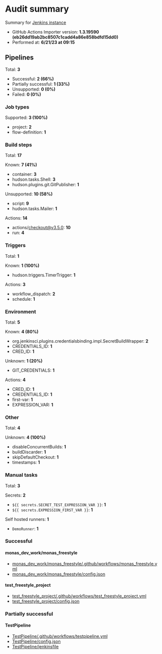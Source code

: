 # Audit summary

Summary for [Jenkins instance](http://localhost:8080)

- GitHub Actions Importer version: **1.3.19590 (eb26dd19ab2bc8507c1cadd4a86e858bdfd15dd0)**
- Performed at: **6/21/23 at 09:15**

## Pipelines

Total: **3**

- Successful: **2 (66%)**
- Partially successful: **1 (33%)**
- Unsupported: **0 (0%)**
- Failed: **0 (0%)**

### Job types

Supported: **3 (100%)**

- project: **2**
- flow-definition: **1**

### Build steps

Total: **17**

Known: **7 (41%)**

- container: **3**
- hudson.tasks.Shell: **3**
- hudson.plugins.git.GitPublisher: **1**

Unsupported: **10 (58%)**

- script: **9**
- hudson.tasks.Mailer: **1**

Actions: **14**

- actions/checkout@v3.5.0: **10**
- run: **4**

### Triggers

Total: **1**

Known: **1 (100%)**

- hudson.triggers.TimerTrigger: **1**

Actions: **3**

- workflow_dispatch: **2**
- schedule: **1**

### Environment

Total: **5**

Known: **4 (80%)**

- org.jenkinsci.plugins.credentialsbinding.impl.SecretBuildWrapper: **2**
- CREDENTIALS_ID: **1**
- CRED_ID: **1**

Unknown: **1 (20%)**

- GIT_CREDENTIALS: **1**

Actions: **4**

- CRED_ID: **1**
- CREDENTIALS_ID: **1**
- first-var: **1**
- EXPRESSION_VAR: **1**

### Other

Total: **4**

Unknown: **4 (100%)**

- disableConcurrentBuilds: **1**
- buildDiscarder: **1**
- skipDefaultCheckout: **1**
- timestamps: **1**

### Manual tasks

Total: **3**

Secrets: **2**

- `${{ secrets.SECRET_TEST_EXPRESSION_VAR }}`: **1**
- `${{ secrets.EXPRESSION_FIRST_VAR }}`: **1**

Self hosted runners: **1**

- `DemoRunner`: **1**

### Successful

#### monas_dev_work/monas_freestyle

- [monas_dev_work/monas_freestyle/.github/workflows/monas_freestyle.yml](monas_dev_work/monas_freestyle/.github/workflows/monas_freestyle.yml)
- [monas_dev_work/monas_freestyle/config.json](monas_dev_work/monas_freestyle/config.json)

#### test_freestyle_project

- [test_freestyle_project/.github/workflows/test_freestyle_project.yml](test_freestyle_project/.github/workflows/test_freestyle_project.yml)
- [test_freestyle_project/config.json](test_freestyle_project/config.json)

### Partially successful

#### TestPipeline

- [TestPipeline/.github/workflows/testpipeline.yml](TestPipeline/.github/workflows/testpipeline.yml)
- [TestPipeline/config.json](TestPipeline/config.json)
- [TestPipeline/jenkinsfile](TestPipeline/jenkinsfile)
